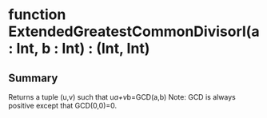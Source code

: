 # function ExtendedGreatestCommonDivisorI(a : Int, b : Int) : (Int, Int)

## Summary
Returns a tuple (u,v) such that u*a+v*b=GCD(a,b)
Note: GCD is always positive except that GCD(0,0)=0.
